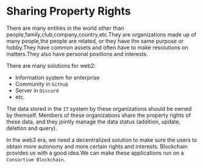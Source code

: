 # Sharing Property Rights

There are many entities in the world other than people,family,club,company,country,etc.They are organizations made up of many people,the people are related, or they have the same purpose or hobby.They have common assets and often have to make resolutions on matters.They also have personal positions and interests.

There are many solutions for web2:

-   Information system for enterprise
-   Community in `Github`
-   Server in `Discord`
-   etc.

The data stored in the `IT` system by these organizations should be owned by themself. Members of these organizations share the property rights of these data, and they jointly manage the data status (addition, update, deletion and query).

In the web3 era, we need a decentralized solution to make sure the users to obtain more autonomy and more certain rights and interests. Blockchain provides us with a good idea.We can make these applications run on a `Consortium Blockchain`.
